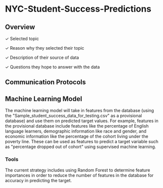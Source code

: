 # NYC-Student-Success-Predictions

## Overview

✓ Selected topic 

✓ Reason why they selected their topic 

✓ Description of their source of data 

✓ Questions they hope to answer with
the data


## Communication Protocols


## Machine Learning Model

The machine learning model will take in features from the database (using the "Sample_student_success_data_for_testing.csv" as a provisional database) and use them on predicted target values. For example, features in the provisional database include features like the percentage of English language learners, demographic information like race and gender, and economic information like the percentage of the cohort living under the poverty line. These can be used as features to predict a target variable such as "percentage dropped out of cohort" using supervised machine learning.

### Tools

The current strategy includes using Random Forest to determine feature importances in order to reduce the number of features in the database for accuracy in predicting the target.
